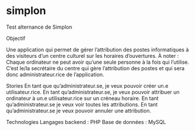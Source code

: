# simplon
Test alternance de Simplon

Objectif

Une application qui permet de gérer l’attribution des postes informatiques à des visiteurs
d’un centre culturel sur les horaires d’ouvertures.
À noter :
Chaque ordinateur ne peut avoir qu’une seule personne à la fois qui l’utilise.
C’est le/la secrétaire du centre qui gère l’attribution des postes et qui sera donc
administrateur.rice de l’application.

Stories
En tant que qu’administrateur.se, je veux pouvoir créer un.e utilisateur.rice.
En tant qu’administrateur.se, je veux pouvoir attribuer un ordinateur à un.e utilisateur.rice sur
un créneau horaire.
En tant qu’administrateur.se je veux voir toutes les attributions.
En tant qu’administrateur.se je veux pouvoir annuler une attribution.

Technologies
Langages backend : PHP 
Base de données : MySQL

